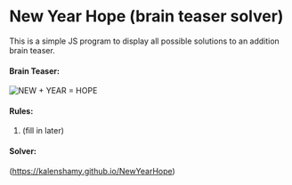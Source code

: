 # New Year Hope (brain teaser solver)
 This is a simple JS program to display all possible solutions to an addition brain teaser.

#### Brain Teaser:
![NEW + YEAR = HOPE](https://user-images.githubusercontent.com/87545752/148501333-b353f769-7f26-42f2-96d5-528048210ce7.png)

#### Rules:
1. (fill in later)

#### Solver:
(https://kalenshamy.github.io/NewYearHope)

